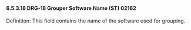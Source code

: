 #### 6.5.3.18 DRG-18 Grouper Software Name (ST) 02162

Definition: This field contains the name of the software used for grouping.
